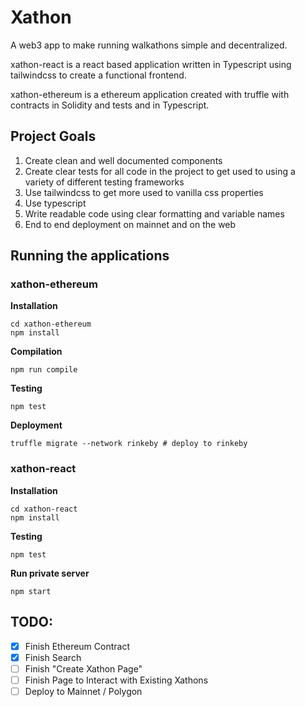 # Xathon
A web3 app to make running walkathons simple and decentralized. 

xathon-react is a react based application written in Typescript using tailwindcss to create a functional frontend. 

xathon-ethereum is a ethereum application created with truffle with contracts in Solidity and tests and in Typescript. 

## Project Goals

1. Create clean and well documented components
2. Create clear tests for all code in the project to get used to using a variety of different testing frameworks
3. Use tailwindcss to get more used to vanilla css properties
4. Use typescript
5. Write readable code using clear formatting and variable names
6. End to end deployment on mainnet and on the web


## Running the applications

### xathon-ethereum
**Installation**
```
cd xathon-ethereum
npm install 
```

**Compilation**
```
npm run compile
```

**Testing**
```
npm test
```

**Deployment**
```
truffle migrate --network rinkeby # deploy to rinkeby 
```

### xathon-react
**Installation**
```
cd xathon-react
npm install
```

**Testing**
```
npm test
```

**Run private server**
```
npm start
```


## TODO:
- [x]  Finish Ethereum Contract 
- [x] Finish Search 
- [ ] Finish "Create Xathon Page" 
- [ ] Finish Page to Interact with Existing Xathons 
- [ ] Deploy to Mainnet / Polygon 
